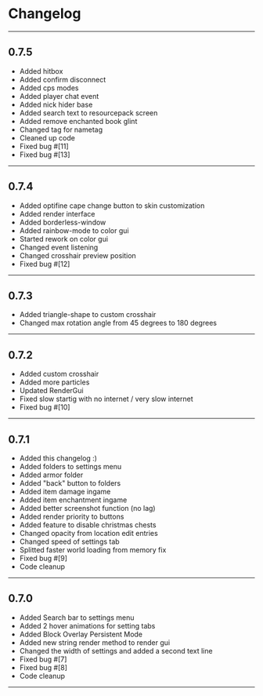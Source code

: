 # Changelog
***
## 0.7.5
- Added hitbox
- Added confirm disconnect
- Added cps modes
- Added player chat event
- Added nick hider base
- Added search text to resourcepack screen
- Added remove enchanted book glint
- Changed tag for nametag
- Cleaned up code
- Fixed bug #[11]
- Fixed bug #[13]
***
## 0.7.4
- Added optifine cape change button to skin customization
- Added render interface
- Added borderless-window
- Added rainbow-mode to color gui
- Started rework on color gui
- Changed event listening
- Changed crosshair preview position
- Fixed bug #[12]
***
## 0.7.3
- Added triangle-shape to custom crosshair
- Changed max rotation angle from 45 degrees to 180 degrees
***
## 0.7.2
- Added custom crosshair
- Added more particles
- Updated RenderGui
- Fixed slow startig with no internet / very slow internet
- Fixed bug #[10]
***
## 0.7.1
 - Added this changelog :)
 - Added folders to settings menu
 - Added armor folder
 - Added "back" button to folders
 - Added item damage ingame
 - Added item enchantment ingame
 - Added better screenshot function (no lag)
 - Added render priority to buttons
 - Added feature to disable christmas chests
 - Changed opacity from location edit entries
 - Changed speed of settings tab
 - Splitted faster world loading from memory fix
 - Fixed bug #[9]
 - Code cleanup
***
## 0.7.0
 - Added Search bar to settings menu
 - Added 2 hover animations for setting tabs
 - Added Block Overlay Persistent Mode
 - Added new string render method to render gui
 - Changed the width of settings and added a second text line
 - Fixed bug #[7]
 - Fixed bug #[8]
 - Code cleanup
 ***
